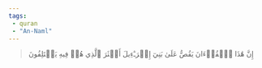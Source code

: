 ```yaml
---
tags: 
 - quran 
 - "An-Naml"
---
```


> إِنَّ هَٰذَا ٱلۡقُرۡءَانَ يَقُصُّ عَلَىٰ بَنِيٓ إِسۡرَـٰٓءِيلَ أَكۡثَرَ ٱلَّذِي هُمۡ فِيهِ يَخۡتَلِفُونَ
